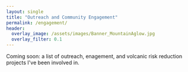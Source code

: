```yaml
---
layout: single
title: "Outreach and Community Engagement"
permalink: /engagement/
header:
  overlay_image: /assets/images/Banner_MountainAglow.jpg
  overlay_filter: 0.1
---
```


Coming soon: a list of outreach, enagement, and volcanic risk reduction projects I've been involved in.
